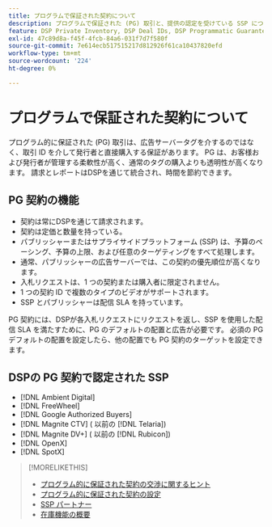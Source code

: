 ```yaml
---
title: プログラムで保証された契約について
description: プログラムで保証された (PG) 取引と、提供の認定を受けている SSP について説明します。
feature: DSP Private Inventory, DSP Deal IDs, DSP Programmatic Guaranteed Deals
exl-id: 47c89d8a-f45f-4fcb-84a6-031f7d7f580f
source-git-commit: 7e614ecb517515217d812926f61ca10437820efd
workflow-type: tm+mt
source-wordcount: '224'
ht-degree: 0%

---
```


# プログラムで保証された契約について

プログラム的に保証された (PG) 取引は、広告サーバータグを介するのではなく、取引 ID を介して発行者と直接購入する保証があります。 PG は、お客様および発行者が管理する柔軟性が高く、通常のタグの購入よりも透明性が高くなります。 請求とレポートはDSPを通じて統合され、時間を節約できます。

## PG 契約の機能

* 契約は常にDSPを通じて請求されます。
* 契約は定価と数量を持っている。
* パブリッシャーまたはサプライサイドプラットフォーム (SSP) は、予算のペーシング、予算の上限、および任意のターゲティングをすべて処理します。
* 通常、パブリッシャーの広告サーバーでは、この契約の優先順位が高くなります。
* 入札リクエストは、1 つの契約または購入者に限定されません。
* 1 つの契約 ID で複数のタイプのビデオがサポートされます。
* SSP とパブリッシャーは配信 SLA を持っています。

PG 契約には、DSPが各入札リクエストにリクエストを返し、SSP を使用した配信 SLA を満たすために、PG のデフォルトの配置と広告が必要です。 必須の PG デフォルトの配置を設定したら、他の配置でも PG 契約のターゲットを設定できます。

## DSPの PG 契約で認定された SSP

* [!DNL Ambient Digital]
* [!DNL FreeWheel]
* [!DNL Google Authorized Buyers]
* [!DNL Magnite CTV] ( 以前の [!DNL Telaria])
* [!DNL Magnite DV+] ( 以前の [!DNL Rubicon])
* [!DNL OpenX]
* [!DNL SpotX]

>[!MORELIKETHIS]
>
>* [プログラム的に保証された契約の交渉に関するヒント](/help/dsp/inventory/programmatic-guaranteed-tips.md)
>* [プログラム的に保証された契約の設定](programmatic-guaranteed-set-up.md)
>* [SSP パートナー](ssp-partners.md)
>* [在庫機能の概要](inventory-overview.md)

